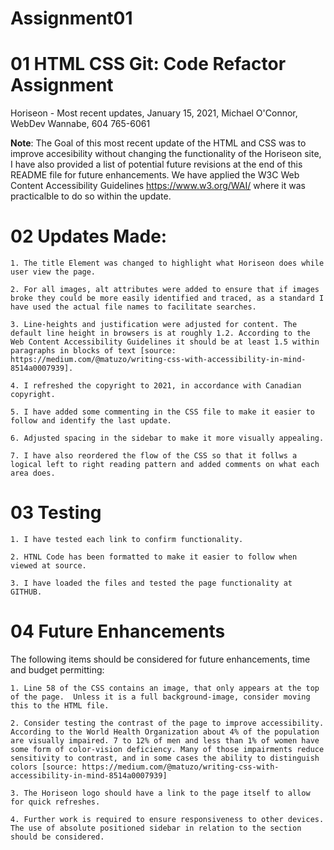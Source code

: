 # Assignment01

# 01 HTML CSS Git: Code Refactor Assignment

Horiseon - Most recent updates, January 15, 2021, Michael O'Connor, WebDev Wannabe, 604 765-6061

**Note**: The Goal of this most recent update of the HTML and CSS was to improve accesibility without changing the functionality of the Horiseon site, I have also provided a list of potential future revisions at the end of this README file for future enhancements.  We have applied the W3C Web Content Accessibility Guidelines https://www.w3.org/WAI/ where it was practicalble to do so within the update. 

# 02 Updates Made:

    1. The title Element was changed to highlight what Horiseon does while user view the page.

    2. For all images, alt attributes were added to ensure that if images broke they could be more easily identified and traced, as a standard I have used the actual file names to facilitate searches.

    3. Line-heights and justification were adjusted for content. The default line height in browsers is at roughly 1.2. According to the Web Content Accessibility Guidelines it should be at least 1.5 within paragraphs in blocks of text [source: https://medium.com/@matuzo/writing-css-with-accessibility-in-mind-8514a0007939].

    4. I refreshed the copyright to 2021, in accordance with Canadian copyright.

    5. I have added some commenting in the CSS file to make it easier to follow and identify the last update.

    6. Adjusted spacing in the sidebar to make it more visually appealing.

    7. I have also reordered the flow of the CSS so that it follws a logical left to right reading pattern and added comments on what each area does.


# 03 Testing

    1. I have tested each link to confirm functionality.

    2. HTNL Code has been formatted to make it easier to follow when viewed at source.

    3. I have loaded the files and tested the page functionality at GITHUB.


# 04 Future Enhancements

The following items should be considered for future enhancements, time and budget permitting:

    1. Line 58 of the CSS contains an image, that only appears at the top of the page.  Unless it is a full background-image, consider moving this to the HTML file.   

    2. Consider testing the contrast of the page to improve accessibility.  According to the World Health Organization about 4% of the population are visually impaired. 7 to 12% of men and less than 1% of women have some form of color-vision deficiency. Many of those impairments reduce sensitivity to contrast, and in some cases the ability to distinguish colors [source: https://medium.com/@matuzo/writing-css-with-accessibility-in-mind-8514a0007939]

    3. The Horiseon logo should have a link to the page itself to allow for quick refreshes. 

    4. Further work is required to ensure responsiveness to other devices.  The use of absolute positioned sidebar in relation to the section should be considered.
